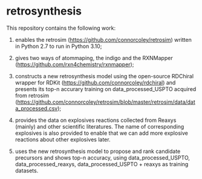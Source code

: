 # retrosynthesis

This repository contains the following work:

1. enables the retrosim (https://github.com/connorcoley/retrosim) written in Python 2.7 to run in Python 3.10;

2. gives two ways of atommaping, the indigo and the RXNMapper (https://github.com/rxn4chemistry/rxnmapper);

3. constructs a new retrosynthesis model using the open-source RDChiral wrapper for RDKit (https://github.com/connorcoley/rdchiral) 
   and presents its top-n accurary training on data_processed_USPTO acquired from retrosim      (https://github.com/connorcoley/retrosim/blob/master/retrosim/data/data_processed.csv);

4. provides the data on explosives reactions collected from Reaxys (mainly) and other scientific literatures. The name of corresponding explosives is also provided to enable that we can add more explosive reactions about other explosives later.

5. uses the new retrosynthesis model to propose and rank candidate precursors and shows top-n accuracy, using data_processed_USPTO, data_processed_reaxys, data_processed_USPTO + reaxys as training datasets.
